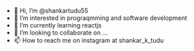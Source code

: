 - 👋 Hi, I’m @shankartudu55
- 👀 I’m interested in prograqmming and software development
- 🌱 I’m currently learning reactjs
- 💞️ I’m looking to collaborate on ...
- 📫 How to reach me on instagram at shankar_k_tudu

<!---
shankartudu55/shankartudu55 is a ✨ special ✨ repository because its `README.md` (this file) appears on your GitHub profile.
You can click the Preview link to take a look at your changes.
--->

